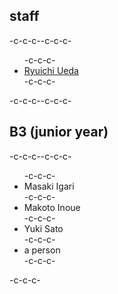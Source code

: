 <h2>staff</h2>-c-c-c--c-c-c-<ul>-c-c-c- <li id="ryuichiueda"><a href="http://lab.ueda.asia/?page_id=42">Ryuichi Ueda</a></li>-c-c-c-</ul>-c-c-c--c-c-c-<h2>B3 (junior year)</h2>-c-c-c--c-c-c-<ul>-c-c-c- <li>Masaki Igari</li>-c-c-c- <li>Makoto Inoue</li>-c-c-c- <li>Yuki Sato</li>-c-c-c- <li>a person</li>-c-c-c-</ul>-c-c-c-
